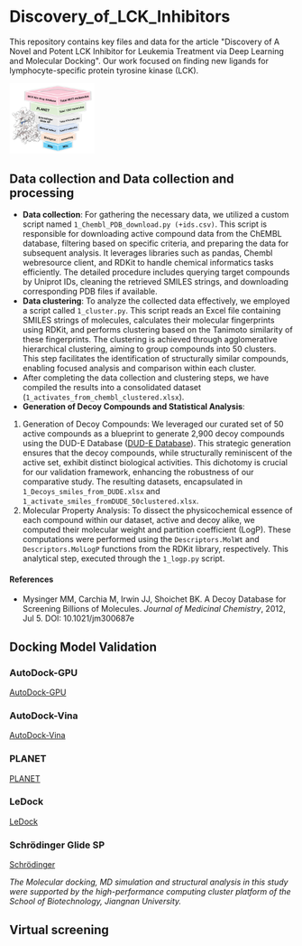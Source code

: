 # Discovery_of_LCK_Inhibitors
This repository contains key files and data for the article "Discovery of A Novel and Potent LCK Inhibitor for Leukemia Treatment via Deep Learning and Molecular Docking". Our work focused on finding new ligands for lymphocyte-specific protein tyrosine kinase (LCK). 

<img src="images/F.png" width="30%">


## Data collection and Data collection and processing
- **Data collection**: For gathering the necessary data, we utilized a custom script named `1_Chembl_PDB_download.py (+ids.csv)`. This script is responsible for downloading active compound data from the ChEMBL database, filtering based on specific criteria, and preparing the data for subsequent analysis. It leverages libraries such as pandas, Chembl webresource client, and RDKit to handle chemical informatics tasks efficiently. The detailed procedure includes querying target compounds by Uniprot IDs, cleaning the retrieved SMILES strings, and downloading corresponding PDB files if available.
- **Data clustering**: To analyze the collected data effectively, we employed a script called `1_cluster.py`. This script reads an Excel file containing SMILES strings of molecules, calculates their molecular fingerprints using RDKit, and performs clustering based on the Tanimoto similarity of these fingerprints. The clustering is achieved through agglomerative hierarchical clustering, aiming to group compounds into 50 clusters. This step facilitates the identification of structurally similar compounds, enabling focused analysis and comparison within each cluster.
- After completing the data collection and clustering steps, we have compiled the results into a consolidated dataset (`1_activates_from_chembl_clustered.xlsx`).  
- **Generation of Decoy Compounds and Statistical Analysis**: 
1. Generation of Decoy Compounds: We leveraged our curated set of 50 active compounds as a blueprint to generate 2,900 decoy compounds using the DUD-E Database ([DUD-E Database](https://dude.docking.org/)). This strategic generation ensures that the decoy compounds, while structurally reminiscent of the active set, exhibit distinct biological activities. This dichotomy is crucial for our validation framework, enhancing the robustness of our comparative study. The resulting datasets, encapsulated in `1_Decoys_smiles_from_DUDE.xlsx` and `1_activate_smiles_fromDUDE_50clustered.xlsx`.
2. Molecular Property Analysis: To dissect the physicochemical essence of each compound within our dataset, active and decoy alike, we computed their molecular weight and partition coefficient (LogP). These computations were performed using the `Descriptors.MolWt` and `Descriptors.MolLogP` functions from the RDKit library, respectively. This analytical step, executed through the `1_logp.py` script.

#### References
- Mysinger MM, Carchia M, Irwin JJ, Shoichet BK. A Decoy Database for Screening Billions of Molecules. *Journal of Medicinal Chemistry*, 2012, Jul 5. DOI: 10.1021/jm300687e
  
## Docking Model Validation
### AutoDock-GPU
[AutoDock-GPU](https://github.com/ccsb-scripps/AutoDock-GPU) 
### AutoDock-Vina
[AutoDock-Vina](https://github.com/ccsb-scripps/AutoDock-Vina)
### PLANET
[PLANET](https://github.com/ComputArtCMCG/PLANET/tree/main)
### LeDock
[LeDock](http://www.lephar.com/software.htm)
### Schrödinger Glide SP 
[Schrödinger](http://www.lephar.com/software.htm "Schrödinger 2021-4")

*The Molecular docking, MD simulation and structural analysis in this study were supported by the high-performance computing cluster platform of the School of Biotechnology, Jiangnan University.*

## Virtual screening



